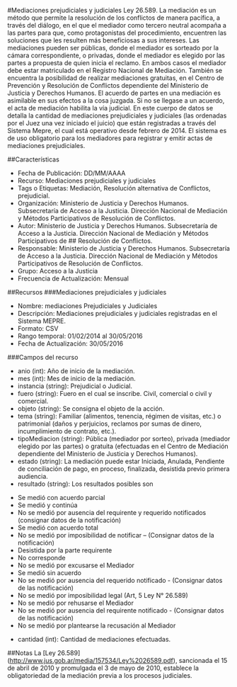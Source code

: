 #Mediaciones prejudiciales y judiciales Ley 26.589.
La mediación es un método que permite la resolución de los conflictos de manera pacífica, a través del diálogo, en el que el mediador como tercero neutral acompaña a las partes para que, como protagonistas del procedimiento, encuentren las soluciones que les resulten más beneficiosas a sus intereses.
Las mediaciones pueden ser públicas, donde el mediador es sorteado por la cámara correspondiente, o privadas, donde el mediador es elegido por las partes a propuesta de quien inicia el reclamo. En ambos casos el mediador debe estar matriculado en el Registro Nacional de Mediación. También se encuentra la posibilidad de realizar mediaciones gratuitas, en el Centro de Prevención y Resolución de Conflictos dependiente del Ministerio de Justicia y Derechos Humanos. El acuerdo de partes en una mediación es asimilable en sus efectos a la cosa juzgada. Si no se llegase a un acuerdo, el acta de mediación habilita la vía judicial.
En este cuerpo de datos se detalla la cantidad de mediaciones prejudiciales y judiciales (las ordenadas por el Juez una vez iniciado el juicio) que están registradas a través del Sistema Mepre, el cual está operativo desde febrero de 2014. El sistema es de uso obligatorio para los mediadores para registrar y emitir actas de mediaciones prejudiciales.

##Características
* Fecha de Publicación: DD/MM/AAAA
* Recurso: Mediaciones prejudiciales y judiciales
* Tags o Etiquetas: Mediación, Resolución alternativa de Conflictos, prejudicial.
* Organización: Ministerio de Justicia y Derechos Humanos. Subsecretaría de Acceso a la Justicia. Dirección Nacional de Mediación y Métodos Participativos de Resolución de Conflictos.
* Autor: Ministerio de Justicia y Derechos Humanos. Subsecretaría de Acceso a la Justicia. Dirección Nacional de Mediación y Métodos Participativos de ## Resolución de Conflictos.
* Responsable: Ministerio de Justicia y Derechos Humanos. Subsecretaría de Acceso a la Justicia. Dirección Nacional de Mediación y Métodos Participativos de Resolución de Conflictos.
* Grupo: Acceso a la Justicia
* Frecuencia de Actualización: Mensual

##Recursos
###Mediaciones prejudiciales y judiciales
* Nombre: mediaciones Prejudiciales y Judiciales
* Descripción: Mediaciones prejudiciales y judiciales registradas en el Sistema MEPRE.
* Formato: CSV
* Rango temporal: 01/02/2014 al 30/05/2016
* Fecha de Actualización: 30/05/2016

###Campos del recurso
* anio (int): Año de inicio de la mediación.
* mes (int): Mes de inicio de la mediación.
* instancia (string): Prejudicial o Judicial.
* fuero (string): Fuero en el cual se inscribe. Civil, comercial o civil y comercial.
* objeto (string): Se consigna el objeto de la acción.
* tema (string): Familiar (alimentos, tenencia, régimen de visitas, etc.) o patrimonial (daños y perjuicios, reclamos por sumas de dinero, incumplimiento de contrato, etc.).
* tipoMediacion (string): Pública (mediador por sorteo), privada (mediador elegido por las partes) o gratuita (efectuadas en el Centro de Mediación dependiente del Ministerio de Justicia y Derechos Humanos).
* estado (string): La mediación puede estar Iniciada, Anulada, Pendiente de conciliación de pago, en proceso, finalizada, desistida previo primera audiencia.
* resultado (string): Los resultados posibles son
- Se medió con acuerdo parcial
- Se medió y continúa
- No se medió por ausencia del requirente y requerido notificados (consignar datos de la notificación)
- Se medió con acuerdo total
- No se medió por imposibilidad de notificar – (Consignar datos de la notificación)
- Desistida por la parte requirente
- No corresponde
- No se medió por excusarse el Mediador
- Se medió sin acuerdo
- No se medió por ausencia del requerido notificado - (Consignar datos de las notificación)
- No se medió por imposibilidad legal (Art, 5 Ley N° 26.589)
- No se medió por rehusarse el Mediador
- No se medió por ausencia del requirente notificado - (Consignar datos de las notificación)
- No se medió por plantearse la recusación al Mediador
* cantidad (int): Cantidad de mediaciones efectuadas.

##Notas
La [Ley 26.589] (http://www.jus.gob.ar/media/157534/Ley%2026589.pdf), sancionada el 15 de abril de 2010 y promulgada el 3 de mayo de 2010,  establece la obligatoriedad de la mediación previa a los procesos judiciales. 

